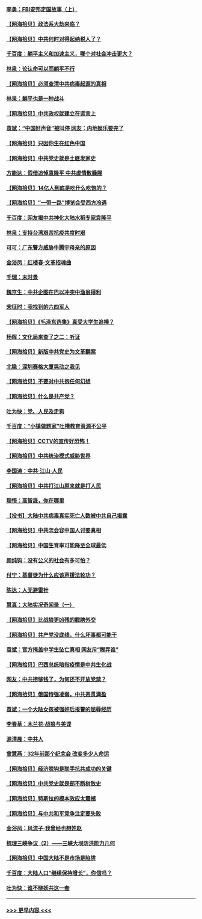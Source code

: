 #### [李勇：FBI安邦定国故事（上）](../pages/nsc993/n12987749.md?t=06010651) 
#### [【网海拾贝】政法系大劫来临？](../pages/nsc993/n12987596.md?t=06010651) 
#### [【网海拾贝】中共何时对得起纳税人了？](../pages/nsc993/n12985578.md?t=06010651) 
#### [千百度：躺平主义和加速主义，哪个对社会冲击更大？](../pages/nsc993/n12985512.md?t=06010651) 
#### [林泉：论认命可以而躺平不行](../pages/nsc993/n12985505.md?t=06010651) 
#### [【网海拾贝】必须查清中共病毒起源的真相](../pages/nsc993/n12984276.md?t=06010651) 
#### [林泉：躺平也是一种战斗](../pages/nsc993/n12984194.md?t=06010651) 
#### [【网海拾贝】中共政权就建立在谎言上](../pages/nsc993/n12981880.md?t=06010651) 
#### [袁斌：“中国好声音”被叫停 网友：内地娱乐要完了](../pages/nsc993/n12981826.md?t=06010651) 
#### [【网海拾贝】只因你生在红色中国](../pages/nsc993/n12979096.md?t=06010651) 
#### [【网海拾贝】中共党史就是土匪发家史](../pages/nsc993/n12976478.md?t=06010651) 
#### [方能达：假借追悼袁隆平 中共虚情散臊腥](../pages/nsc993/n12976396.md?t=06010651) 
#### [【网海拾贝】14亿人到底是吃什么吃饱的？](../pages/nsc993/n12974125.md?t=06010651) 
#### [【网海拾贝】“一带一路”博览会受西方冷遇](../pages/nsc993/n12971787.md?t=06010651) 
#### [千百度：网友揭中共神化大陆水稻专家袁隆平](../pages/nsc993/n12971733.md?t=06010651) 
#### [林泉：支持台湾艰苦抗疫共度时艰](../pages/nsc993/n12971350.md?t=06010651) 
#### [可可：广东警方威胁牛腾宇母亲的原因](../pages/nsc993/n12971100.md?t=06010651) 
#### [金浴凤：红楼春·文革招魂曲](../pages/nsc993/n12970354.md?t=06010651) 
#### [千瑞：末时景](../pages/nsc993/n12970337.md?t=06010651) 
#### [魏京生：中共企图在巴以冲突中渔翁得利](../pages/nsc993/n12970286.md?t=06010651) 
#### [宋征时：我找到的六四军人](../pages/nsc993/n12970213.md?t=06010651) 
#### [【网海拾贝】《毛泽东选集》真受大学生追捧？](../pages/nsc993/n12968779.md?t=06010651) 
#### [杨晖：文化局来查了之二：听证](../pages/nsc993/n12966528.md?t=06010651) 
#### [【网海拾贝】新版中共党史为文革翻案](../pages/nsc993/n12967526.md?t=06010651) 
#### [北隐：深圳赛格大厦晃动之我见](../pages/nsc993/n12967393.md?t=06010651) 
#### [【网海拾贝】不要对中共抱任何幻想](../pages/nsc993/n12965222.md?t=06010651) 
#### [【网海拾贝】什么是共产党？](../pages/nsc993/n12962781.md?t=06010651) 
#### [吐为快：党、人民及走狗](../pages/nsc993/n12962747.md?t=06010651) 
#### [千百度：“小镇做题家”吐槽教育资源不公平](../pages/nsc993/n12962705.md?t=06010651) 
#### [【网海拾贝】CCTV的宣传好恐怖！](../pages/nsc993/n12959984.md?t=06010651) 
#### [【网海拾贝】中共统治模式威胁世界](../pages/nsc993/n12957622.md?t=06010651) 
#### [李国涛：中共‧江山‧人民](../pages/nsc993/n12957502.md?t=06010651) 
#### [【网海拾贝】中共打江山原来就是打人民](../pages/nsc993/n12954345.md?t=06010651) 
#### [理悟：高智晟，你在哪里](../pages/nsc993/n12953115.md?t=06010651) 
#### [【投书】大陆中共病毒真实死亡人数被中共自己揭露](../pages/nsc993/n12953050.md?t=06010651) 
#### [【网海拾贝】中共怎会容中国人讨要真相](../pages/nsc993/n12952161.md?t=06010651) 
#### [【网海拾贝】中国生育率可能降至全球最低](../pages/nsc993/n12948793.md?t=06010651) 
#### [颜纯钩：没有公义的社会有多可怕？](../pages/nsc993/n12947626.md?t=06010651) 
#### [付宁：基督徒为什么应该声援法轮功？](../pages/nsc993/n12947233.md?t=06010651) 
#### [陈达：人无避雷针](../pages/nsc993/n12947098.md?t=06010651) 
#### [慧真：大陆实况奇闻录（一）](../pages/nsc993/n12945811.md?t=06010651) 
#### [【网海拾贝】比战狼更凶残的戳瞎外交](../pages/nsc993/n12945717.md?t=06010651) 
#### [【网海拾贝】共产党没底线，什么坏事都可能干](../pages/nsc993/n12942090.md?t=06010651) 
#### [袁斌：官方掩盖中学生坠亡真相 网友斥“糊弄谁”](../pages/nsc993/n12942029.md?t=06010651) 
#### [【网海拾贝】巴西总统暗指疫情是中共生化战](../pages/nsc993/n12938999.md?t=06010651) 
#### [网友：中共捞够钱了，为何还不开放党禁？](../pages/nsc993/n12938952.md?t=06010651) 
#### [【网海拾贝】俄国恃强凌弱，中共恶贯满盈](../pages/nsc993/n12936626.md?t=06010651) 
#### [袁斌：一个大陆女孩被强奸后报警的屈辱经历](../pages/nsc993/n12936547.md?t=06010651) 
#### [李春草：木兰花·战狼与美谍](../pages/nsc993/n12935995.md?t=06010651) 
#### [源清晨：中共人](../pages/nsc993/n12935589.md?t=06010651) 
#### [曾慧燕：32年前那个纪念会 改变多少人命运](../pages/nsc993/n12934233.md?t=06010651) 
#### [【网海拾贝】经济脱钩是联手抗共成功的关键](../pages/nsc993/n12934176.md?t=06010651) 
#### [【网海拾贝】中共党史就是部不断树敌史](../pages/nsc993/n12932844.md?t=06010651) 
#### [【网海拾贝】特斯拉的模本效应太震撼](../pages/nsc993/n12925626.md?t=06010651) 
#### [【网海拾贝】与中共和平竞争注定要失败](../pages/nsc993/n12923326.md?t=06010651) 
#### [金浴凤：风流子‧我曾经也想姓赵](../pages/nsc993/n12920911.md?t=06010651) 
#### [梳理三峡争议（2）——三峡大坝防洪能力几何](../pages/nsc993/n12920173.md?t=06010651) 
#### [【网海拾贝】中国大陆不是市场是陷阱](../pages/nsc993/n12920143.md?t=06010651) 
#### [千百度：大陆人口“继续保持增长”，你信吗？](../pages/nsc993/n12918946.md?t=06010651) 
#### [吐为快：谁不晓妖共这一套](../pages/nsc993/n12918941.md?t=06010651) 

----
#### [ >>> 更早内容 <<< ](../indexes/nsc993-earlier.md)
